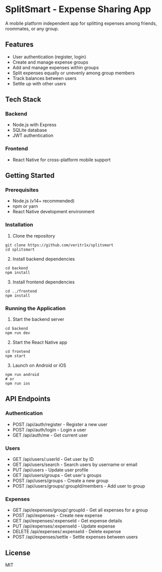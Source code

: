 # SplitSmart - Expense Sharing App

A mobile platform independent app for splitting expenses among friends, roommates, or any group.

## Features

- User authentication (register, login)
- Create and manage expense groups
- Add and manage expenses within groups
- Split expenses equally or unevenly among group members
- Track balances between users
- Settle up with other users

## Tech Stack

### Backend
- Node.js with Express
- SQLite database
- JWT authentication

### Frontend
- React Native for cross-platform mobile support

## Getting Started

### Prerequisites
- Node.js (v14+ recommended)
- npm or yarn
- React Native development environment

### Installation

1. Clone the repository
```
git clone https://github.com/veritr1x/splitsmart
cd splitsmart
```

2. Install backend dependencies
```
cd backend
npm install
```

3. Install frontend dependencies
```
cd ../frontend
npm install
```

### Running the Application

1. Start the backend server
```
cd backend
npm run dev
```

2. Start the React Native app
```
cd frontend
npm start
```

3. Launch on Android or iOS
```
npm run android
# or
npm run ios
```

## API Endpoints

### Authentication
- POST /api/auth/register - Register a new user
- POST /api/auth/login - Login a user
- GET /api/auth/me - Get current user

### Users
- GET /api/users/:userId - Get user by ID
- GET /api/users/search - Search users by username or email
- PUT /api/users - Update user profile
- GET /api/users/groups - Get user's groups
- POST /api/users/groups - Create a new group
- POST /api/users/groups/:groupId/members - Add user to group

### Expenses
- GET /api/expenses/group/:groupId - Get all expenses for a group
- POST /api/expenses - Create new expense
- GET /api/expenses/:expenseId - Get expense details
- PUT /api/expenses/:expenseId - Update expense
- DELETE /api/expenses/:expenseId - Delete expense
- POST /api/expenses/settle - Settle expenses between users

## License

MIT 